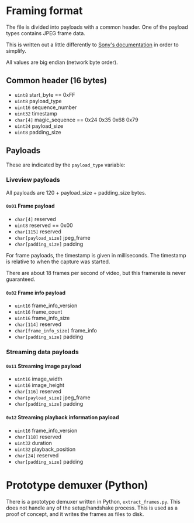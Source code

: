 # Framing format

The file is divided into payloads with a common header.  One of the payload types contains JPEG frame data.

This is written out a little differently to [Sony's documentation](http://dl.developer.sony.com/cameras/sdks/CameraRemoteAPIbeta_SDK_2.20.zip) in order to simplify.

All values are big endian (network byte order).

## Common header (16 bytes)

* `uint8` start_byte == 0xFF
* `uint8` payload_type
* `uint16` sequence_number
* `uint32` timestamp
* `char[4]` magic_sequence == 0x24 0x35 0x68 0x79
* `uint24` payload_size
* `uint8` padding_size

## Payloads

These are indicated by the `payload_type` variable:

### Liveview payloads

All payloads are 120 + payload_size + padding_size bytes.

#### `0x01` Frame payload

* `char[4]` reserved
* `uint8` reserved == 0x00
* `char[115]` reserved
* `char[payload_size]` jpeg_frame
* `char[padding_size]` padding

For frame payloads, the timestamp is given in milliseconds.  The timestamp is relative to when the capture was started.

There are about 18 frames per second of video, but this framerate is never guaranteed.

#### `0x02` Frame info payload

* `uint16` frame_info_version
* `uint16` frame_count
* `uint16` frame_info_size
* `char[114]` reserved
* `char[frame_info_size]` frame_info
* `char[padding_size]` padding

### Streaming data payloads

#### `0x11` Streaming image payload

* `uint16` image_width
* `uint16` image_height
* `char[116]` reserved
* `char[payload_size]` jpeg_frame
* `char[padding_size]` padding

#### `0x12` Streaming playback information payload

* `uint16` frame_info_version
* `char[118]` reserved
* `uint32` duration
* `uint32` playback_position
* `char[24]` reserved
* `char[padding_size]` padding

# Prototype demuxer (Python)

There is a prototype demuxer written in Python, `extract_frames.py`.  This does not handle any of the setup/handshake process.  This is used as a proof of concept, and it writes the frames as files to disk.

